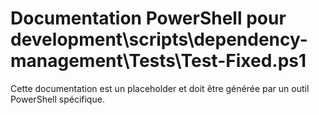 # Documentation PowerShell pour development\scripts\dependency-management\Tests\Test-Fixed.ps1

Cette documentation est un placeholder et doit être générée par un outil PowerShell spécifique.
